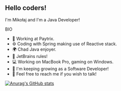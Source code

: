 ## Hello coders!
I'm Mikołaj and I'm a Java Developer!  

BIO  

* 🏢 Working at Paytrix.  
* ⚙️  Coding with Spring making use of Reactive stack.  
* 🌍 Chad Java enjoyer.  
* 📝 JetBrains rules!  
* 💻 Working on MacBook Pro, gaming on Windows.  
* 🌱 I'm keeping growing as a Software Developer!
* 💬 Feel free to reach me if you wish to talk!  


[![Anurag's GitHub stats](https://github-readme-stats.vercel.app/api?username=nicklastrange&theme=tokyonight)](https://github.com/anuraghazra/github-readme-stats)
